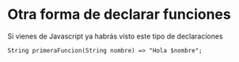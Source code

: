 # Otra forma de declarar funciones
Si vienes de Javascript ya habrás visto este tipo de declaraciones
```
String primeraFuncion(String nombre) => "Hola $nombre";
```
